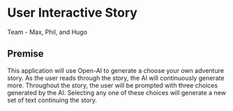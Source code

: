 # User Interactive Story
Team - Max, Phil, and Hugo

## Premise
This application will use Open-AI to generate a choose your own adventure story. As the user reads through the story, the AI will continuously generate more. Throughout the story, the user will be prompted with three choices generated by the AI. Selecting any one of these choices will generate a new set of text continuing the story.
